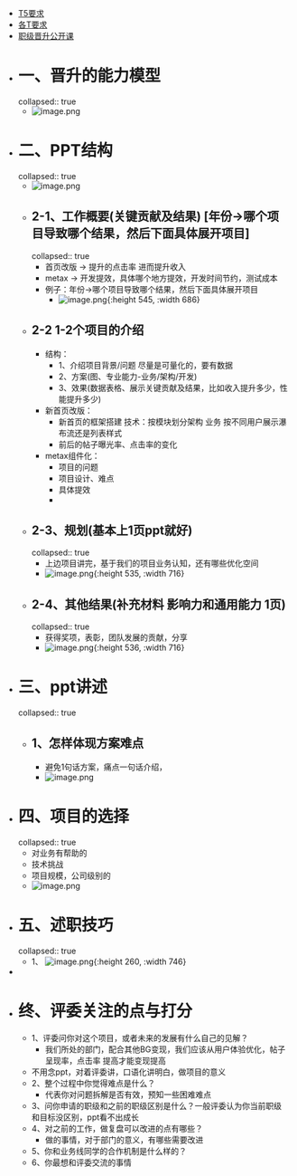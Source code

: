 - [T5要求](https://ilearning.58corp.com/learn/online/play?p=2vg0pt)
- [各T要求](https://ilearning.58corp.com/learn/rank)
- [职级晋升公开课](https://ilearning.58corp.com/learn/online/play?p=2vcddm)
- # 一、晋升的能力模型
  collapsed:: true
	- ![image.png](../assets/image_1660978368871_0.png)
- # 二、PPT结构
  collapsed:: true
	- ![image.png](../assets/image_1660978446087_0.png)
	- ## 2-1、工作概要(关键贡献及结果) [年份->哪个项目导致哪个结果，然后下面具体展开项目]
	  collapsed:: true
		- 首页改版 -> 提升的点击率   进而提升收入
		- metax -> 开发提效，具体哪个地方提效，开发时间节约，测试成本
		- 例子：年份->哪个项目导致哪个结果，然后下面具体展开项目
			- ![image.png](../assets/image_1660978656253_0.png){:height 545, :width 686}
	- ## 2-2 1-2个项目的介绍
		- 结构：
			- 1、介绍项目背景/问题   尽量是可量化的，要有数据
			- 2、方案(图、专业能力-业务/架构/开发)
			- 3、效果(数据表格、展示关键贡献及结果，比如收入提升多少，性能提升多少)
		- 新首页改版：
			- 新首页的框架搭建   技术：按模块划分架构     业务 按不同用户展示瀑布流还是列表样式
			- 前后的帖子曝光率、点击率的变化
		- metax组件化：
			- 项目的问题
			- 项目设计、难点
			- 具体提效
			-
	- ## 2-3、规划(基本上1页ppt就好)
	  collapsed:: true
		- 上边项目讲完，基于我们的项目业务认知，还有哪些优化空间
		- ![image.png](../assets/image_1660979262157_0.png){:height 535, :width 716}
	- ## 2-4、其他结果(补充材料 影响力和通用能力 1页)
	  collapsed:: true
		- 获得奖项，表彰，团队发展的贡献，分享
		- ![image.png](../assets/image_1660979353350_0.png){:height 536, :width 716}
- # 三、ppt讲述
  collapsed:: true
	- ## 1、怎样体现方案难点
		- 避免1句话方案，痛点一句话介绍，
		- ![image.png](../assets/image_1660980323665_0.png)
- # 四、项目的选择
  collapsed:: true
	- 对业务有帮助的
	- 技术挑战
	- 项目规模，公司级别的
	- ![image.png](../assets/image_1660980580272_0.png)
- # 五、述职技巧
  collapsed:: true
	- 1、 ![image.png](../assets/image_1660980846677_0.png){:height 260, :width 746}
-
- # 终、评委关注的点与打分
	- 1、评委问你对这个项目，或者未来的发展有什么自己的见解？
		- 我们所处的部门，配合其他BG变现，我们应该从用户体验优化，帖子呈现率，点击率 提高才能变现提高
	- 不用念ppt，对着评委讲，口语化讲明白，做项目的意义
	- 2、整个过程中你觉得难点是什么？
		- 代表你对问题拆解是否有效，预知一些困难难点
	- 3、问你申请的职级和之前的职级区别是什么？一般评委认为你当前职级和目标没区别，ppt看不出成长
	- 4、对之前的工作，做复盘可以改进的点有哪些？
		- 做的事情，对于部门的意义，有哪些需要改进
	- 5、你和业务线同学的合作机制是什么样的？
	- 6、你最想和评委交流的事情